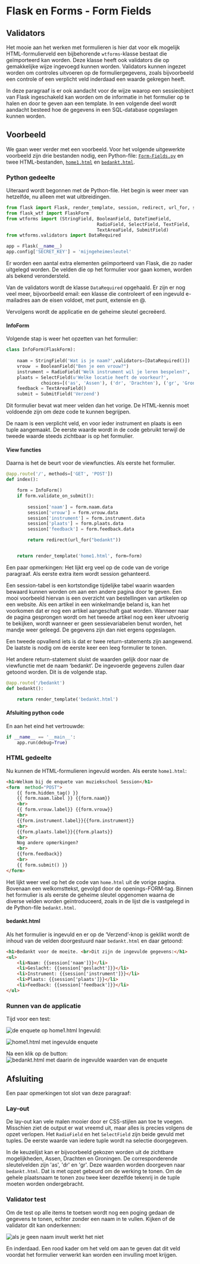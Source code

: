 # Flask en Forms - Form Fields

## Validators
Het mooie aan het werken met formulieren is hier dat voor elk mogelijk HTML-formulierveld  een bijbehorende `wtforms`-klasse bestaat die geïmporteerd kan worden. Deze klasse heeft ook validators die op gemakkelijke wijze ingevoegd kunnen worden. Validators kunnen ingezet worden om controles uitvoeren op de formuliergegevens, zoals bijvoorbeeld een controle of een verplicht veld inderdaad een waarde gekregen heeft.

In deze paragraaf is er ook aandacht voor de wijze waarop een sessieobject van Flask ingeschakeld kan worden om de informatie in het formulier op te halen en door te geven aan een template.
In een volgende deel wordt aandacht besteed hoe de gegevens in een SQL-database opgeslagen kunnen worden.

## Voorbeeld
We gaan weer verder met een voorbeeld.
Voor het volgende uitgewerkte voorbeeld zijn drie bestanden nodig, een Python-file: [`Form-Fields.py`](../bestanden/Form-Fields.py) en twee HTML-bestanden, [`home1.html`](../bestanden/home1.html) en [`bedankt.html`](../bestanden/home2.html).

### Python gedeelte
Uiteraard wordt begonnen met de Python-file. Het begin is weer meer van hetzelfde, nu alleen met wat uitbreidingen.

```python
from flask import Flask, render_template, session, redirect, url_for, session
from flask_wtf import FlaskForm
from wtforms import (StringField, BooleanField, DateTimeField,
                     	          RadioField, SelectField, TextField,
                     	          TextAreaField, SubmitField)
from wtforms.validators import DataRequired

app = Flask(__name__)
app.config['SECRET_KEY'] = 'mijngeheimesleutel'
```

Er worden een aantal extra elementen geïmporteerd van Flask, die zo nader uitgelegd worden. De velden die op het formulier voor gaan komen, worden als bekend verondersteld. 


Van de validators wordt de klasse `DataRequired` opgehaald. Er zijn er nog veel meer, bijvoorbeeld email: een klasse die controleert of een ingevuld e-mailadres aan de eisen voldoet, met punt, extensie en @.


Vervolgens wordt de applicatie en de geheime sleutel gecreëerd.


#### InfoForm
Volgende stap is weer het opzetten van het formulier:

```python
class InfoForm(FlaskForm):
    
    naam = StringField('Wat is je naam?',validators=[DataRequired()])
    vrouw  = BooleanField("Ben je een vrouw?")
    instrument = RadioField('Welk instrument wil je leren bespelen?', 	choices=[('ins_een','Gitaar'),('ins_twee','Drums')])
    plaats = SelectField(u'Welke locatie heeft de voorkeur?',
             choices=[('as', 'Assen'), ('dr', 'Drachten'), ('gr', 'Groningen')])
    feedback = TextAreaField()
    submit = SubmitField('Verzend')
```

Dit formulier bevat wat meer velden dan het vorige. De HTML-kennis moet voldoende zijn om deze code te kunnen begrijpen.

De naam is een verplicht veld, en voor ieder instrument en plaats is een tuple aangemaakt. De eerste waarde wordt in de code gebruikt terwijl de tweede waarde steeds zichtbaar is op het formulier.

#### View functies
Daarna is het de beurt voor de viewfuncties. Als eerste het formulier.

```python
@app.route('/', methods=['GET', 'POST'])
def index():

    form = InfoForm()
    if form.validate_on_submit():
        
        session['naam'] = form.naam.data
        session['vrouw'] = form.vrouw.data
        session['instrument'] = form.instrument.data
        session['plaats'] = form.plaats.data
        session['feedback'] = form.feedback.data

        return redirect(url_for("bedankt"))


    return render_template('home1.html', form=form)
```

Een paar opmerkingen:
Het lijkt erg veel op de code van de vorige paragraaf. Als eerste extra item wordt session gehanteerd. 

Een session-tabel is een kortstondige tijdelijke tabel waarin waarden bewaard kunnen worden om aan een andere pagina door te geven. Een mooi voorbeeld hiervan is een overzicht van bestellingen van artikelen op een website. Als een artikel in een winkelmandje beland is, kan het voorkomen dat er nog een artikel aangeschaft gaat worden. Wanneer naar de pagina gesprongen wordt om het tweede artikel nog een keer uitvoerig te bekijken, wordt wanneer er geen sessievariabelen benut worden, het mandje weer geleegd. De gegevens zijn dan niet ergens opgeslagen.

Een tweede opvallend iets is dat er twee return-statements zijn aangewend. De laatste is nodig om de eerste keer een leeg formulier te tonen. 

Het andere return-statement sluist de waarden gelijk door naar de viewfunctie met de naam ‘bedankt’. De ingevoerde gegevens zullen daar getoond worden. Dit is de volgende stap.


```python
@app.route('/bedankt')
def bedankt():

    return render_template('bedankt.html')
```

#### Afsluiting python code
En aan het eind het vertrouwde:

```python
if __name__ == '__main__':
    app.run(debug=True)
```

### HTML gedeelte
Nu kunnen de HTML-formulieren ingevuld worden. 
Als eerste `home1.html`:

```html
<h1>Welkom bij de enquete van muziekschool Session</h1>
<form  method="POST">
    {{ form.hidden_tag() }}
    {{ form.naam.label }} {{form.naam}}
    <br>
    {{ form.vrouw.label}} {{form.vrouw}}
    <br>
    {{form.instrument.label}}{{form.instrument}}
    <br>
    {{form.plaats.label}}{{form.plaats}}
    <br>
    Nog andere opmerkingen?
    <br>
    {{form.feedback}}
    <br>
    {{ form.submit() }}
</form>
```
Het lijkt weer veel op het de code van `home.html` uit de vorige pagina. Bovenaan een welkomsttekst, gevolgd door de openings-FORM-tag.
Binnen het formulier is als eerste de geheime sleutel opgenomen waarna de diverse velden worden geïntroduceerd, zoals in de lijst die is vastgelegd in de Python-file 
`bedankt.html`.

#### bedankt.html
Als het formulier is ingevuld en er op de ‘Verzend’-knop is geklikt wordt de inhoud van de velden doorgestuurd naar `bedankt.html` en daar getoond:

```html
<h1>Bedankt voor de moeite. <br>Dit zijn de ingevulde gegevens:</h1>
<ul>
    <li>Naam: {{session['naam']}}</li>
    <li>Geslacht: {{session['geslacht']}}</li>
    <li>Instrument: {{session['instrument']}}</li>
    <li>Plaats: {{session['plaats']}}</li>
    <li>Feedback: {{session['feedback']}}</li>
</ul>
```

### Runnen van de applicatie
Tijd voor een test:

![de enquete op home1.html](imgs/enquete-muziek.png)
Ingevuld:

![home1.html met ingevulde enquete](imgs/enquete-muziek-ingevuld.png)

Na een klik op de button:
![bedankt.html met daarin de ingevulde waarden van de enquete](imgs/enquete-muziek-na-button.png)


## Afsluiting
Een paar opmerkingen tot slot van deze paragraaf:

### Lay-out
 De lay-out kan vele malen mooier door er CSS-stijlen aan toe te voegen. 
Misschien ziet de output er wat vreemd uit, maar alles is precies volgens de opzet verlopen. Het `RadioField` en het `SelectField` zijn beide gevuld met tuples. De eerste waarde van iedere tuple wordt na selectie doorgegeven. 

In de keuzelijst kan er bijvoorbeeld gekozen worden uit de zichtbare mogelijkheden, Assen, Drachten en Groningen. De corresponderende sleutelvelden zijn 'as', 'dr' en 'gr'. Deze waarden worden doorgeven naar `bedankt.html`. Dat is met opzet gebeurd om de werking te tonen. Om de gehele plaatsnaam te tonen zou twee keer dezelfde tekenrij in de tuple moeten worden ondergebracht. 

### Validator test
Om de test op alle items te toetsen wordt nog een poging gedaan de gegevens te tonen, echter zonder een naam in te vullen. Kijken of de validator dit kan onderkennen:

![als je geen naam invult werkt het niet](imgs/enquete-muziek-validator.png)

En inderdaad. Een rood kader om het veld om aan te geven dat dit veld voordat het formulier verwerkt kan worden een invulling moet krijgen.